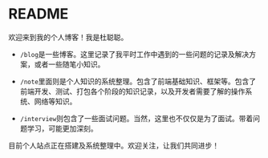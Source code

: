 # README

欢迎来到我的个人博客！我是杜聪聪。

- `/blog`是一些博客。这里记录了我平时工作中遇到的一些问题的记录及解决方案，或者一些随笔小知识。

- `/note`里面则是个人知识的系统整理。包含了前端基础知识、框架等。包含了前端开发、测试、打包各个阶段的知识记录，以及开发者需要了解的操作系统、网络等知识。

- `/interview`则包含了一些面试问题。当然，这里也不仅仅是为了面试。带着问题学习，可能更加深刻。


目前个人站点正在搭建及系统整理中。欢迎关注，让我们共同进步！
